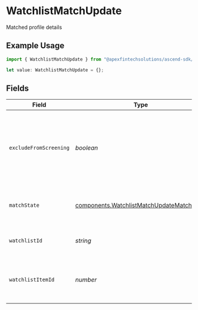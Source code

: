 # WatchlistMatchUpdate

Matched profile details

## Example Usage

```typescript
import { WatchlistMatchUpdate } from "@apexfintechsolutions/ascend-sdk/models/components";

let value: WatchlistMatchUpdate = {};
```

## Fields

| Field                                                                                                  | Type                                                                                                   | Required                                                                                               | Description                                                                                            | Example                                                                                                |
| ------------------------------------------------------------------------------------------------------ | ------------------------------------------------------------------------------------------------------ | ------------------------------------------------------------------------------------------------------ | ------------------------------------------------------------------------------------------------------ | ------------------------------------------------------------------------------------------------------ |
| `excludeFromScreening`                                                                                 | *boolean*                                                                                              | :heavy_minus_sign:                                                                                     | Identifies that a confirmed watchlist match can be excluded when calculating the related screen state  | false                                                                                                  |
| `matchState`                                                                                           | [components.WatchlistMatchUpdateMatchState](../../models/components/watchlistmatchupdatematchstate.md) | :heavy_minus_sign:                                                                                     | Match state - whether or not the match is confirmed                                                    | CONFIRMED_MATCH                                                                                        |
| `watchlistId`                                                                                          | *string*                                                                                               | :heavy_minus_sign:                                                                                     | Indicates the watchlist source for a given match                                                       | DOWJONES                                                                                               |
| `watchlistItemId`                                                                                      | *number*                                                                                               | :heavy_minus_sign:                                                                                     | Identification number for the watchlist item that was matched                                          | 123456                                                                                                 |